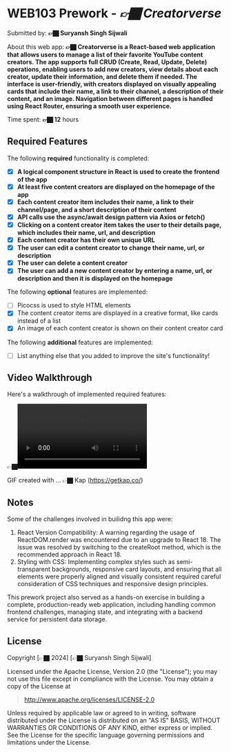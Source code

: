 # WEB103 Prework - *👉🏿 Creatorverse*

Submitted by: **👉🏿 Suryansh Singh Sijwali**

About this web app: **👉🏿 Creatorverse is a React-based web application that allows users to manage a list of their favorite YouTube content creators. The app supports full CRUD (Create, Read, Update, Delete) operations, enabling users to add new creators, view details about each creator, update their information, and delete them if needed. The interface is user-friendly, with creators displayed on visually appealing cards that include their name, a link to their channel, a description of their content, and an image. Navigation between different pages is handled using React Router, ensuring a smooth user experience.**

Time spent: **👉🏿 12** hours

## Required Features

The following **required** functionality is completed:

<!-- 👉🏿👉🏿👉🏿 Make sure to check off completed functionality below -->
- [X] **A logical component structure in React is used to create the frontend of the app**
- [X] **At least five content creators are displayed on the homepage of the app**
- [X] **Each content creator item includes their name, a link to their channel/page, and a short description of their content**
- [X] **API calls use the async/await design pattern via Axios or fetch()**
- [X] **Clicking on a content creator item takes the user to their details page, which includes their name, url, and description**
- [X] **Each content creator has their own unique URL**
- [X] **The user can edit a content creator to change their name, url, or description**
- [X] **The user can delete a content creator**
- [X] **The user can add a new content creator by entering a name, url, or description and then it is displayed on the homepage**

The following **optional** features are implemented:

- [ ] Picocss is used to style HTML elements
- [X] The content creator items are displayed in a creative format, like cards instead of a list
- [X] An image of each content creator is shown on their content creator card

The following **additional** features are implemented:

* [ ] List anything else that you added to improve the site's functionality!

## Video Walkthrough

Here's a walkthrough of implemented required features:

👉🏿<video loop src='https://i.imgur.com/Sk7iCVz.mp4' type="video/mp4"><video/>

<!-- Replace this with whatever GIF tool you used! -->
GIF created with ...  👉🏿 Kap (https://getkap.co/) 
<!-- Recommended tools:
[Kap](https://getkap.co/) for macOS
[ScreenToGif](https://www.screentogif.com/) for Windows
[peek](https://github.com/phw/peek) for Linux. -->

## Notes

Some of the challenges involved in builidng this app were:
1) React Version Compatibility: A warning regarding the usage of ReactDOM.render was encountered due to an upgrade to React 18. The issue was resolved by switching to the createRoot method, which is the recommended approach in React 18.
2) Styling with CSS: Implementing complex styles such as semi-transparent backgrounds, responsive card layouts, and ensuring that all elements were properly aligned and visually consistent required careful consideration of CSS techniques and responsive design principles.

This prework project also served as a hands-on exercise in building a complete, production-ready web application, including handling common frontend challenges, managing state, and integrating with a backend service for persistent data storage.

## License

Copyright [👉🏿 2024] [👉🏿 Suryansh Singh Sijwali]

Licensed under the Apache License, Version 2.0 (the "License"); you may not use this file except in compliance with the License. You may obtain a copy of the License at

> http://www.apache.org/licenses/LICENSE-2.0

Unless required by applicable law or agreed to in writing, software distributed under the License is distributed on an "AS IS" BASIS, WITHOUT WARRANTIES OR CONDITIONS OF ANY KIND, either express or implied. See the License for the specific language governing permissions and limitations under the License.
